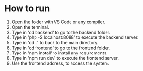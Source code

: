 # How to run
1. Open the folder with VS Code or any compiler.
2. Open the terminal.
3. Type in 'cd backend' to go to the backend folder.
4. Type in 'php -S localhost:8088' to execute the backend server.
5. Type in 'cd ..' to back to the main directory.
6. Type in 'cd frontend' to go to the frontend folder.
7. Type in 'npm install' to install any requirements.
8. Type in 'npm run dev' to execute  the frontend server.
9. Use the frontend address, to access the system.
